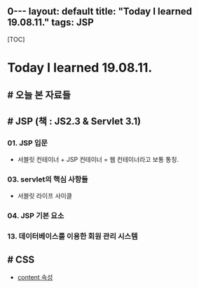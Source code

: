 0---
layout: default
title: "Today I learned 19.08.11."
tags: JSP
---

[TOC]

# Today I learned 19.08.11.

## # 오늘 본 자료들

## # JSP (책 : JS2.3  & Servlet 3.1)
### 01. JSP 입문
- 서블릿 컨테이너 + JSP 컨테이너 = 웹 컨테이너라고 보통 통칭.

### 03. servlet의 핵심 사항들
- 서블릿 라이프 사이클

### 04. JSP 기본 요소

### 13. 데이터베이스를 이용한 회원 관리 시스템

## # CSS
- [content 속성](https://www.w3schools.com/cssref/css_entities.asp)